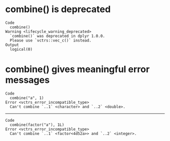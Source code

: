 # combine() is deprecated

    Code
      combine()
    Warning <lifecycle_warning_deprecated>
      `combine()` was deprecated in dplyr 1.0.0.
      Please use `vctrs::vec_c()` instead.
    Output
      logical(0)

# combine() gives meaningful error messages

    Code
      combine("a", 1)
    Error <vctrs_error_incompatible_type>
      Can't combine `..1` <character> and `..2` <double>.

---

    Code
      combine(factor("a"), 1L)
    Error <vctrs_error_incompatible_type>
      Can't combine `..1` <factor<4d52a>> and `..2` <integer>.

